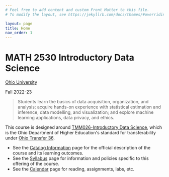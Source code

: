 ```yaml
---
# Feel free to add content and custom Front Matter to this file.
# To modify the layout, see https://jekyllrb.com/docs/themes/#overriding-theme-defaults

layout: page
title: Home
nav_order: 1
---
```


# MATH 2530 Introductory Data Science

[Ohio University](https://www.ohio.edu/)

Fall 2022-23


> Students learn the basics of data acquisition, organization, and analysis; acquire hands-on experience with statistical estimation and inference, data modelling, and visualization; and explore machine learning applications, data privacy, and ethics.

This course is designed around [TMM026-Introductory Data Science](https://www.ohiohighered.org/sites/default/files/uploads/transfer/policy/Introductory%20to%20Data%20Science%20Learning%20Outcomes%20%2812.3.21%29.pdf), which is the Ohio Department of Higher Education's standard for transferability under [Ohio Transfer 36](https://www.ohiohighered.org/Ohio-Transfer-36).

* See the [Catalog Information](catalog/) page for the official description of the course and its learning outcomes.
* See the [Syllabus](syllabus/) page for information and policies specific to this offering of the course.
* See the [Calendar](calendar/) page for reading, assignments, labs, etc.
